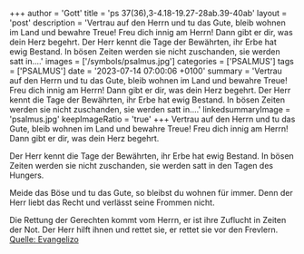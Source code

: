 +++
author = 'Gott'
title = 'ps 37(36),3-4.18-19.27-28ab.39-40ab'
layout = 'post'
description = 'Vertrau auf den Herrn und tu das Gute, bleib wohnen im Land und bewahre Treue! Freu dich innig am Herrn! Dann gibt er dir, was dein Herz begehrt.  Der Herr kennt die Tage der Bewährten, ihr Erbe hat ewig Bestand. In bösen Zeiten werden sie nicht zuschanden, sie werden satt in....'
images = ['/symbols/psalmus.jpg']
categories = ['PSALMUS']
tags = ['PSALMUS']
date = '2023-07-14 07:00:06 +0100'
summary = 'Vertrau auf den Herrn und tu das Gute, bleib wohnen im Land und bewahre Treue! Freu dich innig am Herrn! Dann gibt er dir, was dein Herz begehrt.  Der Herr kennt die Tage der Bewährten, ihr Erbe hat ewig Bestand. In bösen Zeiten werden sie nicht zuschanden, sie werden satt in....'
linkedsummaryImage = 'psalmus.jpg'
keepImageRatio = 'true'
+++
Vertrau auf den Herrn und tu das Gute,
bleib wohnen im Land und bewahre Treue!
Freu dich innig am Herrn!
Dann gibt er dir, was dein Herz begehrt.

Der Herr kennt die Tage der Bewährten,
ihr Erbe hat ewig Bestand.
In bösen Zeiten werden sie nicht zuschanden,
sie werden satt in den Tagen des Hungers.<!--more-->

Meide das Böse und tu das Gute,
so bleibst du wohnen für immer.
Denn der Herr liebt das Recht
und verlässt seine Frommen nicht.

Die Rettung der Gerechten kommt vom Herrn,
er ist ihre Zuflucht in Zeiten der Not.
Der Herr hilft ihnen und rettet sie,
er rettet sie vor den Frevlern.<br> [Quelle: Evangelizo](https://evangeliumtagfuertag.org/DE/gospel)